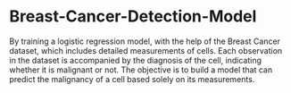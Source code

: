 # Breast-Cancer-Detection-Model

By training a logistic regression model, with the help of the Breast Cancer dataset, which includes detailed measurements of cells. Each observation in the dataset is accompanied by the diagnosis of the cell, indicating whether it is malignant or not. The objective is to build a model that can predict the malignancy of a cell based solely on its measurements.
